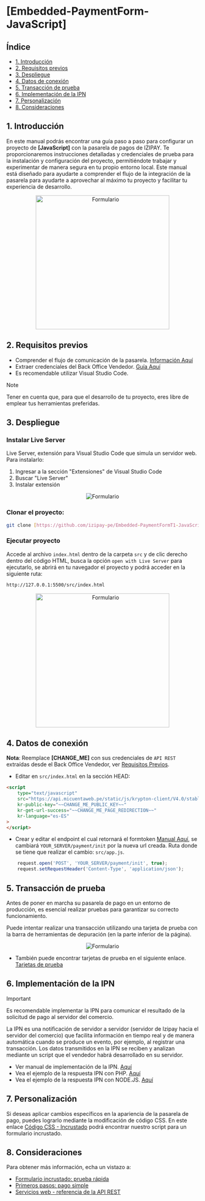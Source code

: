 # [Embedded-PaymentForm-JavaScript]
##  Índice
* [1. Introducción](#1-introducción)
* [2. Requisitos previos](#2-requisitos-previos)
* [3. Despliegue](#3-despliegue)
* [4. Datos de conexión](#4-datos-de-conexión)
* [5. Transacción de prueba](#5-transacción-de-prueba)
* [6. Implementación de la IPN](#6-implementación-de-la-ipn)
* [7. Personalización](#7-personalización)
* [8. Consideraciones](#8-consideraciones)
## 1. Introducción
En este manual podrás encontrar una guía paso a paso para configurar un proyecto de **[JavaScript]** con la pasarela de pagos de IZIPAY. Te proporcionaremos instrucciones detalladas y credenciales de prueba para la instalación y configuración del proyecto, permitiéndote trabajar y experimentar de manera segura en tu propio entorno local.
Este manual está diseñado para ayudarte a comprender el flujo de la integración de la pasarela para ayudarte a aprovechar al máximo tu proyecto y facilitar tu experiencia de desarrollo.

<p align="center">
  <img src="https://i.postimg.cc/FzGzG9Jd/Whats-App-Image-2024-01-30-at-10-02-40.jpg" alt="Formulario" width="350"/>
</p>

<a name="Requisitos_Previos"></a>
 
## 2. Requisitos previos
* Comprender el flujo de comunicación de la pasarela. [Información Aquí](https://secure.micuentaweb.pe/doc/es-PE/rest/V4.0/javascript/guide/start.html)
* Extraer credenciales del Back Office Vendedor. [Guía Aquí](https://github.com/izipay-pe/obtener-credenciales-de-conexion)
* Es recomendable utilizar Visual Studio Code.
> [!NOTE]
> Tener en cuenta que, para que el desarrollo de tu proyecto, eres libre de emplear tus herramientas preferidas.

## 3. Despliegue
### Instalar Live Server
Live Server, extensión para Visual Studio Code que simula un servidor web. Para instalarlo:
1. Ingresar a la sección "Extensiones" de Visual Studio Code
2. Buscar "Live Server"
3. Instalar extensión

<p align="center">
  <img src="https://i.postimg.cc/qvVXWwtk/Live-Server.png" alt="Formulario" />
</p>

### Clonar el proyecto:
  ```sh
  git clone [https://github.com/izipay-pe/Embedded-PaymentFormT1-JavaScript.git]
  ```
### Ejecutar proyecto
Accede al archivo `index.html` dentro de la carpeta `src` y de clic derecho dentro del código HTML, busca la opción `open with Live Server` para ejecutarlo, se abrirá en tu navegador el proyecto y podrá acceder en la siguiente ruta: 
```sh
http://127.0.0.1:5500/src/index.html
 ```
<p align="center">
  <img src="https://i.postimg.cc/qqykNpp6/ejecutar.png" alt="Formulario" width="350"/>
</p>


## 4. Datos de conexión 

**Nota**: Reemplace **[CHANGE_ME]** con sus credenciales de `API REST` extraídas desde el Back Office Vendedor, ver [Requisitos Previos](#Requisitos_Previos).

* Editar en `src/index.html` en la sección HEAD:

```html
<script 
    type="text/javascript"
    src="https://api.micuentaweb.pe/static/js/krypton-client/V4.0/stable/kr-payment-form.min.js" 
    kr-public-key="~~CHANGE_ME_PUBLIC_KEY~~"
    kr-get-url-success="~~CHANGE_ME_PAGE_REDIRECTION~~"       
    kr-language="es-ES"
>
</script>
``` 

* Crear y editar el endpoint el cual retornará el formtoken [Manual Aquí](https://github.com/izipay-pe/Response-FormToken), se cambiará `YOUR_SERVER/payment/init` por la nueva url creada. Ruta donde se tiene que realizar el cambio: `src/app.js`.

```javascript 
	request.open('POST', 'YOUR_SERVER/payment/init', true);
	request.setRequestHeader('Content-Type', 'application/json');
```

## 5. Transacción de prueba
Antes de poner en marcha su pasarela de pago en un entorno de producción, es esencial realizar pruebas para garantizar su correcto funcionamiento. 

Puede intentar realizar una transacción utilizando una tarjeta de prueba con la barra de herramientas de depuración (en la parte inferior de la página).

<p align="center">
  <img src="https://i.postimg.cc/3xXChGp2/tarjetas-prueba.png" alt="Formulario"/>
</p>

* También puede encontrar tarjetas de prueba en el siguiente enlace. [Tarjetas de prueba](https://secure.micuentaweb.pe/doc/es-PE/rest/V4.0/api/kb/test_cards.html)
 
## 6. Implementación de la IPN
> [!IMPORTANT]
> Es recomendable implementar la IPN para comunicar el resultado de la solicitud de pago al servidor del comercio.

La IPN es una notificación de servidor a servidor (servidor de Izipay hacia el servidor del comercio) que facilita información en tiempo real y de manera automática cuando se produce un evento, por ejemplo, al registrar una transacción.
Los datos transmitidos en la IPN se reciben y analizan mediante un script que el vendedor habrá desarrollado en su servidor.
* Ver manual de implementación de la IPN. [Aquí]( https://secure.micuentaweb.pe/doc/es-PE/rest/V4.0/kb/payment_done.html)
* Vea el ejemplo de la respuesta IPN con PHP. [Aquí](https://github.com/izipay-pe/Redirect-PaymentForm-IpnT1-PHP)
* Vea el ejemplo de la respuesta IPN con NODE.JS. [Aquí](https://github.com/izipay-pe/Response-PaymentFormT1-Ipn)

## 7. Personalización
Si deseas aplicar cambios específicos en la apariencia de la pasarela de pago, puedes lograrlo mediante la modificación de código CSS. En este enlace [Código CSS - Incrustado](https://github.com/izipay-pe/Personalizacion-PaymentForm-Incrustado) podrá encontrar nuestro script para un formulario incrustado.

## 8. Consideraciones
Para obtener más información, echa un vistazo a:
- [Formulario incrustado: prueba rápida](https://secure.micuentaweb.pe/doc/es-PE/rest/V4.0/javascript/quick_start_js.html)
- [Primeros pasos: pago simple](https://secure.micuentaweb.pe/doc/es-PE/rest/V4.0/javascript/guide/start.html)
- [Servicios web - referencia de la API REST](https://secure.micuentaweb.pe/doc/es-PE/rest/V4.0/api/reference.html)
